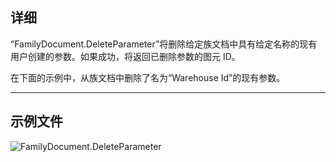 ## 详细
“FamilyDocument.DeleteParameter”将删除给定族文档中具有给定名称的现有用户创建的参数。如果成功，将返回已删除参数的图元 ID。

在下面的示例中，从族文档中删除了名为“Warehouse Id”的现有参数。
___
## 示例文件

![FamilyDocument.DeleteParameter](./Revit.Application.FamilyDocument.DeleteParameter_img.jpg)

